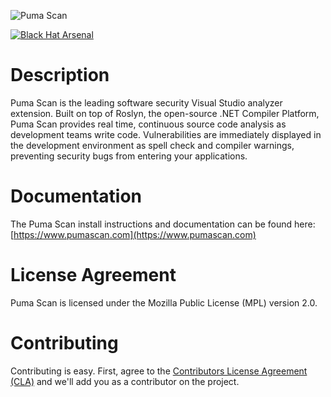![Puma Scan](https://www.pumascan.com/images/logo-horiz.png)

[![Black Hat Arsenal](https://www.pumascan.com/images/bh-arsenal-2017.svg)](https://www.blackhat.com/asia-17/arsenal.html#eric-johnson)

# Description
Puma Scan is the leading software security Visual Studio analyzer extension. Built on top of Roslyn, the open-source .NET Compiler Platform, Puma Scan provides real time, continuous source code analysis as development teams write code. Vulnerabilities are immediately displayed in the development environment as spell check and compiler warnings, preventing security bugs from entering your applications.

# Documentation
The Puma Scan install instructions and documentation can be found here: [https://www.pumascan.com](https://www.pumascan.com)

# License Agreement
Puma Scan is licensed under the Mozilla Public License (MPL) version 2.0.

# Contributing

Contributing is easy. First, agree to the [Contributors License Agreement (CLA)](https://www.clahub.com/agreements/pumasecurity/puma-scan) and we'll add you as a contributor on the project.
